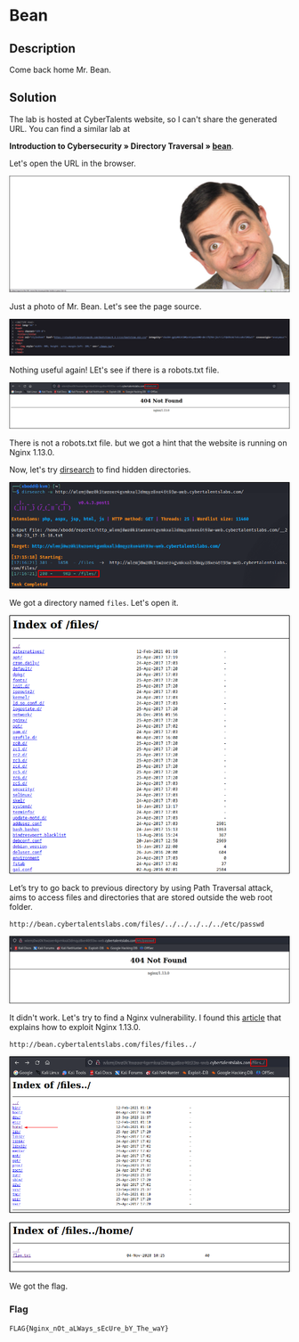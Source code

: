 # Bean

## Description
Come back home Mr. Bean.

## Solution

The lab is hosted at CyberTalents website, so I can't share the generated URL.
You can find a similar lab at

**Introduction to Cybersecurity » Directory Traversal » [bean](https://www.vulnhub.com/entry/mr-bean-1,705/)**.

Let's open the URL in the browser.

<p align="center">
    <img src="./1.png">
</p>

Just a photo of Mr. Bean. Let's see the page source.

<p align="center">
    <img src="./2.png">
</p>

Nothing useful again! LEt's see if there is a robots.txt file.

<p align="center">
    <img src="./3.png">
</p>

There is not a robots.txt file. but we got a hint that the website is running on Nginx 1.13.0.

Now, let's try [dirsearch](https://github.com/maurosoria/dirsearch/) to find hidden directories.

<p align="center">
    <img src="./4.png">
</p>

We got a directory named `files`. Let's open it.

<p align="center">
    <img src="./5.png">
</p>

Let’s try to go back to previous directory by using Path Traversal attack, aims to access files and directories that are stored outside the web root folder.

```
http://bean.cybertalentslabs.com/files/../../../../../etc/passwd
```

<p align="center">
    <img src="./6.png">
</p>

It didn't work. Let's try to find a Nginx vulnerability.
I found this [article](https://www.acunetix.com/vulnerabilities/web/path-traversal-via-misconfigured-nginx-alias/) that explains how to exploit Nginx 1.13.0.

```
http://bean.cybertalentslabs.com/files/files../
```

<p align="center">
    <img src="./7.png">
</p>

<p align="center">
    <img src="./8.png">
</p>

We got the flag.

### Flag

```
FLAG{Nginx_nOt_aLWays_sEcUre_bY_The_waY}
```